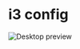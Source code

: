 # i3 config

![Desktop preview](https://github.com/GaspardCulis/dotfiles/assets/79080828/0e730e9d-6e8b-4bc8-b1a8-f1ca907ec525)
